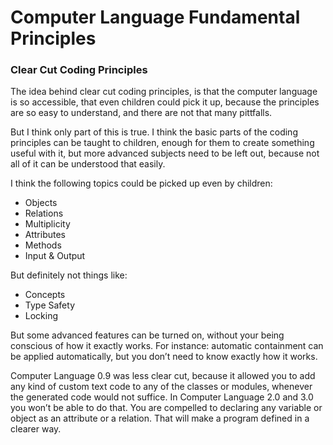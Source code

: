 ﻿Computer Language Fundamental Principles
========================================

### Clear Cut Coding Principles

The idea behind clear cut coding principles, is that the computer language is so accessible, that even children could pick it up, because the principles are so easy to understand, and there are not that many pittfalls.

But I think only part of this is true. I think the basic parts of the coding principles can be taught to children, enough for them to create something useful with it, but more advanced subjects need to be left out, because not all of it can be understood that easily.

I think the following topics could be picked up even by children:

- Objects
- Relations
- Multiplicity
- Attributes
- Methods
- Input & Output

But definitely not things like:

- Concepts
- Type Safety
- Locking

But some advanced features can be turned on, without your being conscious of how it exactly works. For instance: automatic containment can be applied automatically, but you don’t need to know exactly how it works.

Computer Language 0.9 was less clear cut, because it allowed you to add any kind of custom text code to any of the classes or modules, whenever the generated code would not suffice. In Computer Language 2.0 and 3.0 you won’t be able to do that. You are compelled to declaring any variable or object as an attribute or a relation. That will make a program defined in a clearer way.
